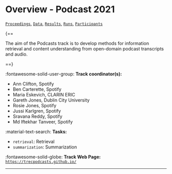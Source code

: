 # Overview - Podcast 2021

[`Proceedings`](./proceedings.md), [`Data`](./data.md), [`Results`](./results.md), [`Runs`](./runs.md), [`Participants`](./participants.md)

{==

The aim of the Podcasts track is to develop methods for information retrieval and content understanding from open-domain podcast transcripts and audio.

==}

:fontawesome-solid-user-group: **Track coordinator(s):**

- Ann Clifton, Spotify 
- Ben Carterette, Spotify 
- Maria Eskevich, CLARIN ERIC 
- Gareth Jones, Dublin City University 
- Rosie Jones, Spotify 
- Jussi Karlgren, Spotify 
- Sravana Reddy, Spotify 
- Md Iftekhar Tanveer, Spotify 

:material-text-search: **Tasks:**

- `retrieval`: Retrieval 
- `summarization`: Summarization 

:fontawesome-solid-globe: **Track Web Page:** [`https://trecpodcasts.github.io/`](https://trecpodcasts.github.io/) 

---

